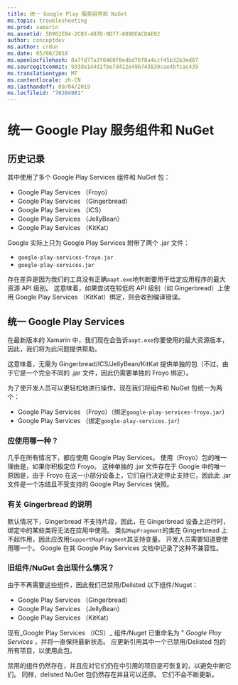 ```yaml
---
title: 统一 Google Play 服务组件和 NuGet
ms.topic: troubleshooting
ms.prod: xamarin
ms.assetid: 5D962EB4-2CB3-4B7D-9D77-889DEACDAE02
author: conceptdev
ms.author: crdun
ms.date: 05/08/2018
ms.openlocfilehash: 8a7fd77a3f6460f0edbd76f8a4ccf45b32b3ed87
ms.sourcegitcommit: 933de144d1fbe7d412e49b743839cae4bfcac439
ms.translationtype: MT
ms.contentlocale: zh-CN
ms.lasthandoff: 09/04/2019
ms.locfileid: "70284981"
---
```

# <a name="unifying-google-play-services-components-and-nuget"></a>统一 Google Play 服务组件和 NuGet

## <a name="history"></a>历史记录

其中使用了多个 Google Play Services 组件和 NuGet 包：

- Google Play Services （Froyo）
- Google Play Services （Gingerbread）
- Google Play Services （ICS）
- Google Play Services （JellyBean）
- Google Play Services （KitKat）

Google 实际上只为 Google Play Services 附带了两个 .jar 文件：

- `google-play-services-froyo.jar`
- `google-play-services.jar`

存在差异是因为我们的工具没有正确`aapt.exe`地判断要用于给定应用程序的最大资源 API 级别。 这意味着，如果尝试在较低的 API 级别（如 Gingerbread）上使用 Google Play Services （KitKat）绑定，则会收到编译错误。

## <a name="unifying-google-play-services"></a>统一 Google Play Services

在最新版本的 Xamarin 中，我们现在会告诉`aapt.exe`你要使用的最大资源版本，因此，我们将为此问题提供帮助。

这意味着，无需为 Gingerbread/ICS/JellyBean/KitKat 提供单独的包（不过，由于它是一个完全不同的 .jar 文件，因此仍需要单独的 Froyo 绑定）。

为了使开发人员可以更轻松地进行操作，现在我们将组件和 NuGet 包统一为两个：

- Google Play Services （Froyo）（绑定`google-play-services-froyo.jar`）
- Google Play Services （绑定`google-play-services.jar`）

### <a name="which-one-should-be-used"></a>应使用哪一种？

几乎在所有情况下，都应使用 Google Play Services。 使用（Froyo）包的唯一理由是，如果你积极定位 Froyo。 这种单独的 .jar 文件存在于 Google 中的唯一原因是，由于 Froyo 在这一小部分设备上，它们自行决定停止支持它，因此此 .jar 文件是一个冻结且不受支持的 Google Play Services 快照。

### <a name="note-about-gingerbread"></a>有关 Gingerbread 的说明

默认情况下，Gingerbread 不支持片段，因此，在 Gingerbread 设备上运行时，绑定中的某些类将无法在应用中使用。 类似`MapFragment`的类在 Gingerbread 上不起作用，因此应改用`SupportMapFragment`其支持变量。 开发人员需要知道要使用哪一个。 Google 在其 Google Play Services 文档中记录了这种不兼容性。

### <a name="what-happens-to-the-old-componentsnugets"></a>旧组件/NuGet 会出现什么情况？

由于不再需要这些组件，因此我们已禁用/Delisted 以下组件/Nuget：

- Google Play Services （Gingerbread）
- Google Play Services （JellyBean）
- Google Play Services （KitKat）

现有_Google Play Services （ICS）_ 组件/Nuget 已重命名为 " _Google Play Services_ ，并将一直保持最新状态。 应更新引用其中一个已禁用/Delisted 包的所有项目，以使用此包。

禁用的组件仍然存在，并且应对它们仍在中引用的项目是可恢复的，以避免中断它们。 同样，delisted NuGet 包仍然存在并且可以还原。 它们不会不断更新。
